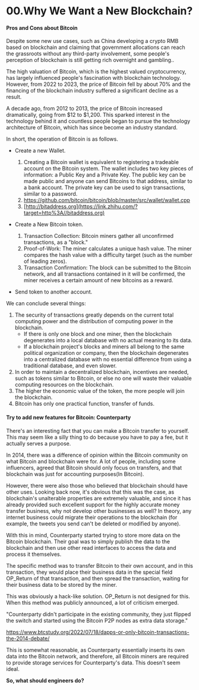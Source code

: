 # 00.Why We Want a New Blockchain?



#### Pros and Cons about Bitcoin

Despite some new use cases, such as China developing a crypto RMB based on blockchain and claiming that government allocations can reach the grassroots without any third-party involvement, some people's perception of blockchain is still getting rich overnight and gambling..

The high valuation of Bitcoin, which is the highest valued cryptocurrency, has largely influenced people's fascination with blockchain technology. However, from 2022 to 2023, the price of Bitcoin fell by about 70% and the financing of the blockchain industry suffered a significant decline as a result.

A decade ago, from 2012 to 2013, the price of Bitcoin increased dramatically, going from $12 to $1,200. This sparked interest in the technology behind it and countless people began to pursue the technology architecture of Bitcoin, which has since become an industry standard.

In short, the operation of Bitcoin is as follows.

- Create a new Wallet.

  1. Creating a Bitcoin wallet is equivalent to registering a tradeable account on the Bitcoin system. The wallet includes two key pieces of information: a Public Key and a Private Key. The public key can be made public and anyone can send Bitcoins to that address, similar to a bank account. The private key can be used to sign transactions, similar to a password.
  2. https://github.com/bitcoin/bitcoin/blob/master/src/wallet/wallet.cpp
  3. [http://bitaddress.org](https://link.zhihu.com/?target=http%3A//bitaddress.org)

- Create a New Bitcoin token.

  1. Transaction Collection: Bitcoin miners gather all unconfirmed transactions, as a "block."
  2. Proof-of-Work: The miner calculates a unique hash value. The miner compares the hash value with a difficulty target (such as the number of leading zeros).
  3. Transaction Confirmation: The block can be submitted to the Bitcoin network, and all transactions contained in it will be confirmed, the miner receives a certain amount of new bitcoins as a reward.

- Send token to another account.

  

We can conclude several things:

1. The security of transactions greatly depends on the current total computing power and the distribution of computing power in the blockchain.
   - If there is only one block and one miner, then the blockchain degenerates into a local database with no actual meaning to its data.
   - If a blockchain project's blocks and miners all belong to the same political organization or company, then the blockchain degenerates into a centralized database with no essential difference from using a traditional database, and even slower.
2. In order to maintain a decentralized blockchain, incentives are needed, such as tokens similar to Bitcoin, or else no one will waste their valuable computing resources on the blockchain.
3. The higher the economic value of the token, the more people will join the blockchain.
4. Bitcoin has only one practical function, transfer of funds.




#### Try to add new features for Bitcoin: Counterparty 

There's an interesting fact that you can make a Bitcoin transfer to yourself. This may seem like a silly thing to do because you have to pay a fee, but it actually serves a purpose.

In 2014, there was a difference of opinion within the Bitcoin community on what Bitcoin and blockchain were for. A lot of people, including some influencers, agreed that Bitcoin should only focus on transfers, and that blockchain was just for accounting purposes(In Bitcoin).

However, there were also those who believed that blockchain should have other uses. Looking back now, it's obvious that this was the case, as blockchain's unalterable properties are extremely valuable, and since it has already provided such excellent support for the highly accurate money transfer business, why not develop other businesses as well? In theory, any internet business could migrate their operations to the blockchain (for example, the tweets you send can't be deleted or modified by anyone).

With this in mind, Counterparty started trying to store more data on the Bitcoin blockchain. Their goal was to simply publish the data to the blockchain and then use other read interfaces to access the data and process it themselves.

The specific method was to transfer Bitcoin to their own account, and in this transaction, they would place their business data in the special field OP_Return of that transaction, and then spread the transaction, waiting for their business data to be stored by the miner.

This was obviously a hack-like solution. OP_Return is not designed for this. When this method was publicly announced, a lot of criticism emerged.

"Counterparty didn't participate in the existing community, they just flipped the switch and started using the Bitcoin P2P nodes as extra data storage."

https://www.btcstudy.org/2022/07/18/dapps-or-only-bitcoin-transactions-the-2014-debate/

This is somewhat reasonable, as Counterparty essentially inserts its own data into the Bitcoin network, and therefore, all Bitcoin miners are required to provide storage services for Counterparty's data. This doesn't seem ideal.



**So, what should engineers do?**
